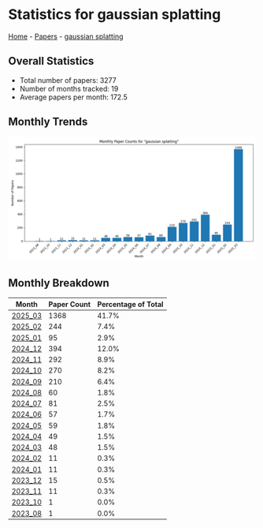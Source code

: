 # Statistics for gaussian splatting

[Home](https://arxcompass.github.io) - [Papers](https://arxcompass.github.io/papers) - [gaussian splatting](https://arxcompass.github.io/papers/gaussian_splatting)

## Overall Statistics

- Total number of papers: 3277
- Number of months tracked: 19
- Average papers per month: 172.5

## Monthly Trends

![Monthly Paper Counts](monthly_stats.png)

## Monthly Breakdown

| Month | Paper Count | Percentage of Total |
| --- | --- | --- |
| [2025_03](./2025_03/papers_1.md) | 1368 | 41.7% |
| [2025_02](./2025_02/papers_1.md) | 244 | 7.4% |
| [2025_01](./2025_01/papers_1.md) | 95 | 2.9% |
| [2024_12](./2024_12/papers_1.md) | 394 | 12.0% |
| [2024_11](./2024_11/papers_1.md) | 292 | 8.9% |
| [2024_10](./2024_10/papers_1.md) | 270 | 8.2% |
| [2024_09](./2024_09/papers_1.md) | 210 | 6.4% |
| [2024_08](./2024_08/papers_1.md) | 60 | 1.8% |
| [2024_07](./2024_07/papers_1.md) | 81 | 2.5% |
| [2024_06](./2024_06/papers_1.md) | 57 | 1.7% |
| [2024_05](./2024_05/papers_1.md) | 59 | 1.8% |
| [2024_04](./2024_04/papers_1.md) | 49 | 1.5% |
| [2024_03](./2024_03/papers_1.md) | 48 | 1.5% |
| [2024_02](./2024_02/papers_1.md) | 11 | 0.3% |
| [2024_01](./2024_01/papers_1.md) | 11 | 0.3% |
| [2023_12](./2023_12/papers_1.md) | 15 | 0.5% |
| [2023_11](./2023_11/papers_1.md) | 11 | 0.3% |
| [2023_10](./2023_10/papers_1.md) | 1 | 0.0% |
| [2023_08](./2023_08/papers_1.md) | 1 | 0.0% |
